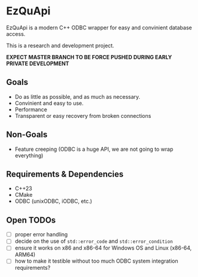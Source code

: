 # EzQuApi

EzQuApi is a modern C++ ODBC wrapper for easy and convinient database access.

This is a research and development project.

**EXPECT MASTER BRANCH TO BE FORCE PUSHED DURING EARLY PRIVATE DEVELOPMENT**

## Goals

- Do as little as possible, and as much as necessary.
- Convinient and easy to use.
- Performance
- Transparent or easy recovery from broken connections

## Non-Goals

- Feature creeping (ODBC is a huge API, we are not going to wrap everything)

## Requirements & Dependencies

- C++23
- CMake
- ODBC (unixODBC, iODBC, etc.)

## Open TODOs

- [ ] proper error handling
- [ ] decide on the use of `std::error_code` and `std::error_condition`
- [ ] ensure it works on x86 and x86-64 for Windows OS and Linux (x86-64, ARM64)
- [ ] how to make it testible without too much ODBC system integration requirements?
